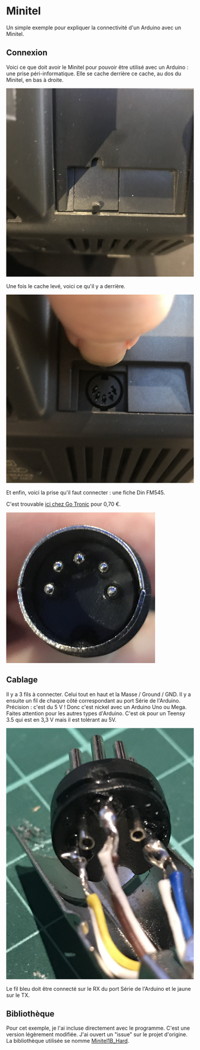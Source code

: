 # Minitel

Un simple exemple pour expliquer la connectivité d'un Arduino avec un Minitel.

## Connexion

Voici ce que doit avoir le Minitel pour pouvoir être utilisé avec un Arduino : une prise péri-informatique. Elle se cache derrière ce cache, au dos du Minitel, en bas à droite.

![cache prise péri-informatique](https://raw.githubusercontent.com/BorisFR/Minitel/master/GFX/minitel_connect_1.jpg)

Une fois le cache levé, voici ce qu'il y a derrière.

![prise péri-informatique](https://raw.githubusercontent.com/BorisFR/Minitel/master/GFX/minitel_connect_2.jpg)

Et enfin, voici la prise qu'il faut connecter : une fiche Din FM545.

C'est trouvable [ici chez Go Tronic](https://www.gotronic.fr/art-fiche-din-fm545-4747.htm) pour 0,70 €.  

![fiche Din FM545](https://raw.githubusercontent.com/BorisFR/Minitel/master/GFX/minitel_connect_3.jpg)

## Cablage

Il y a 3 fils à connecter. Celui tout en haut et la Masse / Ground / GND. Il y a ensuite un fil de chaque côté correspondant au port Série de l'Arduino.
Précision : c'est du 5 V ! Donc c'est nickel avec un Arduino Uno ou Mega. Faites attention pour les autres types d'Arduino. C'est ok pour un Teensy 3.5 qui est en 3,3 V mais il est tolérant au 5V.

![fiche Din FM545](https://raw.githubusercontent.com/BorisFR/Minitel/master/GFX/minitel_connect_4.jpg)

Le fil bleu doit être connecté sur le RX du port Série de l'Arduino et le jaune sur le TX.

## Bibliothèque

Pour cet exemple, je l'ai incluse directement avec le programme. C'est une version légèrement modifiée. J'ai ouvert un "issue" sur le projet d'origine.
La bibliothèque utilisée se nomme [Minitel1B_Hard](https://github.com/eserandour/Minitel1B_Hard).
